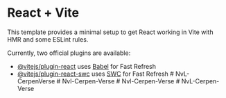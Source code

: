 # React + Vite

This template provides a minimal setup to get React working in Vite with HMR and some ESLint rules.

Currently, two official plugins are available:

- [@vitejs/plugin-react](https://github.com/vitejs/vite-plugin-react/blob/main/packages/plugin-react/README.md) uses [Babel](https://babeljs.io/) for Fast Refresh
- [@vitejs/plugin-react-swc](https://github.com/vitejs/vite-plugin-react-swc) uses [SWC](https://swc.rs/) for Fast Refresh
#   N v L - C e r p e n V e r s e  
 #   N v l - C e r p e n - V e r s e  
 #   N v l - C e r p e n - V e r s e  
 #   N v L - C e r p e n - V e r s e  
 